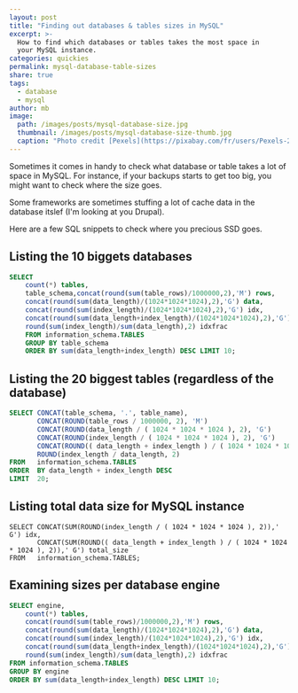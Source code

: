 ```yaml
---
layout: post
title: "Finding out databases & tables sizes in MySQL"
excerpt: >-
  How to find which databases or tables takes the most space in
  your MySQL instance.
categories: quickies
permalink: mysql-database-table-sizes
share: true
tags:
  - database
  - mysql
author: mb
image:
  path: /images/posts/mysql-database-size.jpg
  thumbnail: /images/posts/mysql-database-size-thumb.jpg
  caption: "Photo credit [Pexels](https://pixabay.com/fr/users/Pexels-2286921/)"
---
```


Sometimes it comes in handy to check what database or table takes a lot
of space in MySQL. For instance, if your backups starts to get too big,
you might want to check where the size goes.

Some frameworks are sometimes stuffing a lot of cache data in the
database itslef (I'm looking at you Drupal).

Here are a few SQL snippets to check where you precious SSD goes.

## Listing the 10 biggets databases

```sql
SELECT
    count(*) tables,
    table_schema,concat(round(sum(table_rows)/1000000,2),'M') rows,
    concat(round(sum(data_length)/(1024*1024*1024),2),'G') data,
    concat(round(sum(index_length)/(1024*1024*1024),2),'G') idx,
    concat(round(sum(data_length+index_length)/(1024*1024*1024),2),'G') total_size,
    round(sum(index_length)/sum(data_length),2) idxfrac
    FROM information_schema.TABLES
    GROUP BY table_schema
    ORDER BY sum(data_length+index_length) DESC LIMIT 10;
```

## Listing the 20 biggest tables (regardless of the database)

```sql
SELECT CONCAT(table_schema, '.', table_name),
       CONCAT(ROUND(table_rows / 1000000, 2), 'M')                                    rows,
       CONCAT(ROUND(data_length / ( 1024 * 1024 * 1024 ), 2), 'G')                    DATA,
       CONCAT(ROUND(index_length / ( 1024 * 1024 * 1024 ), 2), 'G')                   idx,
       CONCAT(ROUND(( data_length + index_length ) / ( 1024 * 1024 * 1024 ), 2), 'G') total_size,
       ROUND(index_length / data_length, 2)                                           idxfrac
FROM   information_schema.TABLES
ORDER  BY data_length + index_length DESC
LIMIT  20;
```

## Listing total data size for MySQL instance

```
SELECT CONCAT(SUM(ROUND(index_length / ( 1024 * 1024 * 1024 ), 2)),' G') idx,
       CONCAT(SUM(ROUND(( data_length + index_length ) / ( 1024 * 1024 * 1024 ), 2)),' G') total_size
FROM   information_schema.TABLES;
```

## Examining sizes per database engine

```sql
SELECT engine,
    count(*) tables,
    concat(round(sum(table_rows)/1000000,2),'M') rows,
    concat(round(sum(data_length)/(1024*1024*1024),2),'G') data,
    concat(round(sum(index_length)/(1024*1024*1024),2),'G') idx,
    concat(round(sum(data_length+index_length)/(1024*1024*1024),2),'G') total_size,
    round(sum(index_length)/sum(data_length),2) idxfrac
FROM information_schema.TABLES
GROUP BY engine
ORDER BY sum(data_length+index_length) DESC LIMIT 10;
```



